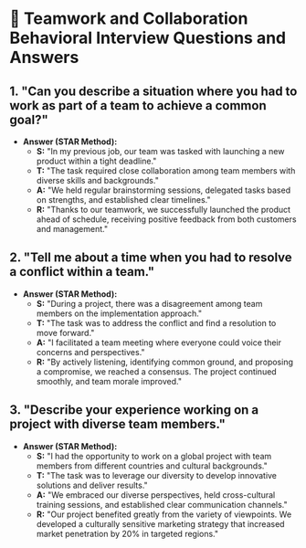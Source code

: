 # 🌟 Teamwork and Collaboration Behavioral Interview Questions and Answers

## 1. "Can you describe a situation where you had to work as part of a team to achieve a common goal?"

   - **Answer (STAR Method):**
     - **S:** "In my previous job, our team was tasked with launching a new product within a tight deadline."
     - **T:** "The task required close collaboration among team members with diverse skills and backgrounds."
     - **A:** "We held regular brainstorming sessions, delegated tasks based on strengths, and established clear timelines."
     - **R:** "Thanks to our teamwork, we successfully launched the product ahead of schedule, receiving positive feedback from both customers and management."

## 2. "Tell me about a time when you had to resolve a conflict within a team."

   - **Answer (STAR Method):**
     - **S:** "During a project, there was a disagreement among team members on the implementation approach."
     - **T:** "The task was to address the conflict and find a resolution to move forward."
     - **A:** "I facilitated a team meeting where everyone could voice their concerns and perspectives."
     - **R:** "By actively listening, identifying common ground, and proposing a compromise, we reached a consensus. The project continued smoothly, and team morale improved."

## 3. "Describe your experience working on a project with diverse team members."

   - **Answer (STAR Method):**
     - **S:** "I had the opportunity to work on a global project with team members from different countries and cultural backgrounds."
     - **T:** "The task was to leverage our diversity to develop innovative solutions and deliver results."
     - **A:** "We embraced our diverse perspectives, held cross-cultural training sessions, and established clear communication channels."
     - **R:** "Our project benefited greatly from the variety of viewpoints. We developed a culturally sensitive marketing strategy that increased market penetration by 20% in targeted regions."

